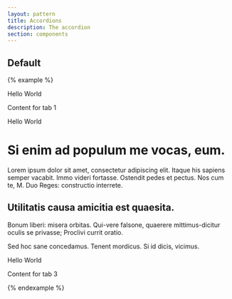 ```yaml
---
layout: pattern
title: Accordions
description: The accordion
section: components
---
```


## Default
{% example %}
<div class="accordion">
  <div class="accordion-title">
    Hello World
  </div>
  <div class="accordion-pane">
    <p>Content for tab 1</p>
  </div>
</div>
<div class="accordion">
  <div class="accordion-title">
    Hello World
  </div>
  <div class="accordion-pane">
    <h1>Si enim ad populum me vocas, eum.</h1>
    <p>Lorem ipsum dolor sit amet, consectetur adipiscing elit. Itaque his sapiens semper vacabit. Immo videri fortasse. Ostendit pedes et pectus. Nos cum te, M. Duo Reges: constructio interrete. </p>
    <h2>Utilitatis causa amicitia est quaesita.</h2>
    <p>Bonum liberi: misera orbitas. Qui-vere falsone, quaerere mittimus-dicitur oculis se privasse; Proclivi currit oratio. </p>
    <p>Sed hoc sane concedamus. Tenent mordicus. Si id dicis, vicimus. </p>
  </div>
</div>
<div class="accordion">
  <div class="accordion-title">
    Hello World
  </div>
  <div class="accordion-pane">
    <p>Content for tab 3</p>
  </div>
</div>
{% endexample %}